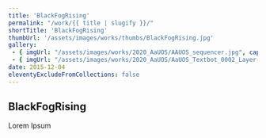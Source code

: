 ```yaml
---
title: 'BlackFogRising'
permalink: "/work/{{ title | slugify }}/"
shortTitle: 'BlackFogRising'
thumbUrl: '/assets/images/works/thumbs/BlackFogRising.jpg'
gallery:
 - { imgUrl: "/assets/images/works/2020_AaUOS/AAUOS_sequencer.jpg", caption: "" }
 - { imgUrl: "/assets/images/works/2020_AaUOS/AaUOS_Textbot_0002_Layer-20.jpg", caption: "" }
date: 2015-12-04
eleventyExcludeFromCollections: false
---
```



<div class="Grid Grid--gutters Grid--full large-Grid--fit">
  <div class="Grid-cell">
    <div class='headerGroup'>
      <h2>BlackFogRising</h2>
      <p>Lorem Ipsum</p>
    </div>
  </div>
</div>